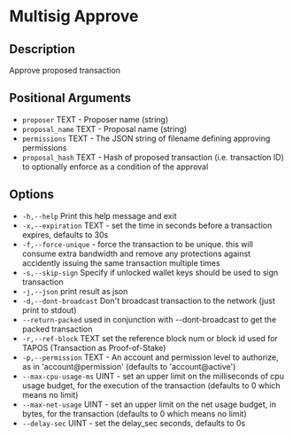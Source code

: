 # Multisig Approve
## Description

Approve proposed transaction

## Positional Arguments

* `proposer` TEXT - Proposer name (string)
* `proposal_name` TEXT - Proposal name (string)
* `permissions` TEXT - The JSON string of filename defining approving permissions
* `proposal_hash` TEXT - Hash of proposed transaction (i.e. transaction ID) to optionally enforce as a condition of the approval

## Options

* `-h,--help` Print this help message and exit
* `-x,--expiration` TEXT - set the time in seconds before a transaction expires, defaults to 30s
* `-f,--force-unique` - force the transaction to be unique. this will consume extra bandwidth and remove any protections against accidently issuing the same transaction multiple times
* `-s,--skip-sign` Specify if unlocked wallet keys should be used to sign transaction
* `-j,--json` print result as json
* `-d,--dont-broadcast` Don't broadcast transaction to the network (just print to stdout)
* `--return-packed` used in conjunction with --dont-broadcast to get the packed transaction
* `-r,--ref-block` TEXT set the reference block num or block id used for TAPOS (Transaction as Proof-of-Stake)
* `-p,--permission` TEXT - An account and permission level to authorize, as in 'account@permission' (defaults to 'account@active')
* `--max-cpu-usage-ms` UINT - set an upper limit on the milliseconds of cpu usage budget, for the execution of the transaction (defaults to 0 which means no limit)
* `--max-net-usage` UINT - set an upper limit on the net usage budget, in bytes, for the transaction (defaults to 0 which means no limit)
* `--delay-sec` UINT - set the delay_sec seconds, defaults to 0s